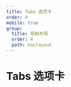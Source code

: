```yaml
---
title: Tabs 选项卡
order: 4
mobile: true
group:
  title: 导航布局
  order: 4
  path: navlayout
---
```


# Tabs 选项卡

<code src="../demo/Tabs.tsx"></code>
<API src="../src/Tabs.tsx"></API>
